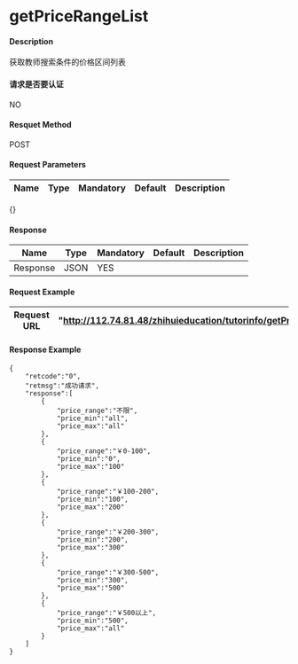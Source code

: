 # getPriceRangeList


#### Description
获取教师搜索条件的价格区间列表

#### 请求是否要认证
NO

#### Resquet Method
POST

#### Request Parameters
| Name | Type | Mandatory | Default | Description |
| -- | -- | -- | -- | -- |
{}


#### Response
| Name | Type | Mandatory | Default | Description |
| -- | -- | -- | -- | -- |
| Response | JSON | YES| |   |


#### Request Example

|Request URL | "http://112.74.81.48/zhihuieducation/tutorinfo/getPriceRangeList" |
| --| -- |


#### Response Example

```
{
    "retcode":"0",
    "retmsg":"成功请求",
    "response":[
        {
            "price_range":"不限",
            "price_min":"all",
            "price_max":"all"
        },
        {
            "price_range":"￥0-100",
            "price_min":"0",
            "price_max":"100"
        },
        {
            "price_range":"￥100-200",
            "price_min":"100",
            "price_max":"200"
        },
        {
            "price_range":"￥200-300",
            "price_min":"200",
            "price_max":"300"
        },
        {
            "price_range":"￥300-500",
            "price_min":"300",
            "price_max":"500"
        },
        {
            "price_range":"￥500以上",
            "price_min":"500",
            "price_max":"all"
        }
    ]
}
```







